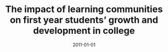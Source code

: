 ---
title: "The impact of learning communities on first year students’ growth and development in college"
collection: publications
permalink: /publication/2011-lc
date: 2011-01-01
venue: 'Research in Higher Education'
link: 'https://link.springer.com/article/10.1007/s11162-010-9190-3'
---